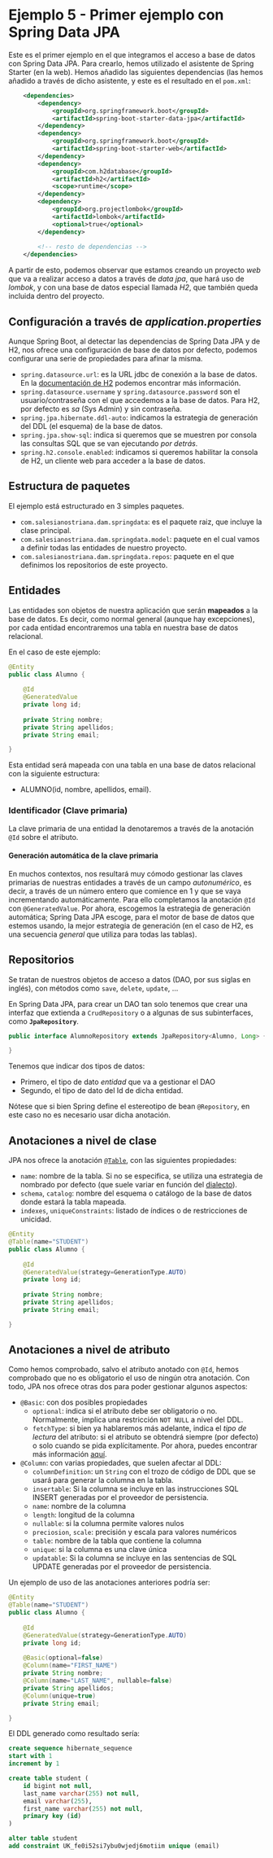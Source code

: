 
# Ejemplo 5 - Primer ejemplo con Spring Data JPA

Este es el primer ejemplo en el que integramos el acceso a base de datos con 
Spring Data JPA. Para crearlo, hemos utilizado el asistente de Spring 
Starter (en la web). Hemos añadido las siguientes dependencias (las hemos 
añadido a través de dicho asistente, y este es el resultado en el `pom.xml`:

```xml
	<dependencies>
		<dependency>
			<groupId>org.springframework.boot</groupId>
			<artifactId>spring-boot-starter-data-jpa</artifactId>
		</dependency>
		<dependency>
			<groupId>org.springframework.boot</groupId>
			<artifactId>spring-boot-starter-web</artifactId>
		</dependency>
	    <dependency>
			<groupId>com.h2database</groupId>
			<artifactId>h2</artifactId>
			<scope>runtime</scope>
		</dependency>
		<dependency>
			<groupId>org.projectlombok</groupId>
			<artifactId>lombok</artifactId>
			<optional>true</optional>
		</dependency>
    
        <!-- resto de dependencias -->
	</dependencies>
```

A partir de esto, podemos observar que estamos creando un proyecto *web* que va a realizar acceso a datos a través de *data jpa*, que hará uso de *lombok*, y con una base de datos especial llamada *H2*, que también queda incluida dentro del proyecto.

## Configuración a través de _application.properties_

Aunque Spring Boot, al detectar las dependencias de Spring Data JPA y de H2, 
nos ofrece una configuración de base de datos por defecto, podemos 
configurar una serie de propiedades para afinar la misma.

- `spring.datasource.url`: es la URL jdbc de conexión a la base de datos. En la [documentación de H2](https://www.h2database.com/html/main.html) podemos encontrar más información.
- `spring.datasource.username` y `spring.datasource.password` son el usuario/contraseña con el que accedemos a la base de datos. Para H2, por defecto es _sa_ (Sys Admin) y sin contraseña.
- `spring.jpa.hibernate.ddl-auto`: indicamos la estrategia de generación del DDL (el esquema) de la base de datos. 
- `spring.jpa.show-sql`: indica si queremos que se muestren por consola las consultas SQL que se van ejecutando _por detrás_.
- `spring.h2.console.enabled`: indicamos si queremos habilitar la consola de H2, un cliente web para acceder a la base de datos.

## Estructura de paquetes

El ejemplo está estructurado en 3 simples paquetes.

* `com.salesianostriana.dam.springdata`: es el paquete raiz, que incluye la 
  clase principal.
* `com.salesianostriana.dam.springdata.model`: paquete en el cual vamos a 
  definir 
  todas las entidades de nuestro proyecto.
* `com.salesianostriana.dam.springdata.repos`: paquete en el que 
  definimos los repositorios de este proyecto.

## Entidades

Las entidades son objetos de nuestra aplicación que serán **mapeados** a la base de datos. Es decir, como normal general (aunque hay excepciones), por cada entidad encontraremos una tabla en nuestra base de datos relacional.

En el caso de este ejemplo:

```java
@Entity
public class Alumno {
	
	@Id
	@GeneratedValue
	private long id;
	
	private String nombre;
	private String apellidos;
	private String email;

}
```

Esta entidad será mapeada con una tabla en una base de datos relacional con la siguiente estructura:

- ALUMNO(id, nombre, apellidos, email).

### Identificador (Clave primaria)

La clave primaria de una entidad la denotaremos a través de la anotación `@Id` sobre el atributo.

#### Generación automática de la clave primaria

En muchos contextos, nos resultará muy cómodo gestionar las claves primarias de nuestras entidades a través de un campo _autonumérico_, es decir, a través de un número entero que comience en 1 y que se vaya incrementando automáticamente. Para ello completamos la anotación `@Id` con `@GeneratedValue`. Por ahora, escogemos la estrategia de generación automática; Spring Data JPA escoge, para el motor de base de datos que estemos usando, la mejor estrategia de generación (en el caso de H2, es una secuencia _general_ que utiliza para todas las tablas).

## Repositorios

Se tratan de nuestros objetos de acceso a datos (DAO, por sus siglas en inglés), con métodos como `save`, `delete`, `update`, ...

En Spring Data JPA, para crear un DAO tan solo tenemos que crear una interfaz que extienda a `CrudRepository` o a algunas de sus subinterfaces, como  **`JpaRepository`**.

```java
public interface AlumnoRepository extends JpaRepository<Alumno, Long> {

}
```

Tenemos que indicar dos tipos de datos:

* Primero, el tipo de dato _entidad_ que va a gestionar el DAO
* Segundo, el tipo de dato del Id de dicha entidad.

Nótese que si bien Spring define el estereotipo de bean `@Repository`, en este caso no es necesario usar dicha anotación.

## Anotaciones a nivel de clase

JPA nos ofrece la anotación [`@Table`](https://docs.oracle.com/javaee/7/api/javax/persistence/Table.html), con las siguientes propiedades:

- `name`: nombre de la tabla. Si no se especifica, se utiliza una estrategia de nombrado por defecto (que suele variar en función del  [dialecto](http://docs.jboss.org/hibernate/stable/annotations/api/org/hibernate/dialect/package-summary.html)).
- `schema`, `catalog`: nombre del esquema o catálogo de la base de datos donde estará la tabla mapeada.
- `indexes`, `uniqueConstraints`: listado de índices o de restricciones de unicidad.


```java
@Entity
@Table(name="STUDENT")
public class Alumno {
	
	@Id
	@GeneratedValue(strategy=GenerationType.AUTO)
	private long id;
	
	private String nombre;
	private String apellidos;
	private String email;

}
```

## Anotaciones a nivel de atributo

Como hemos comprobado, salvo el atributo anotado con `@Id`, hemos comprobado que no es obligatorio el uso de ningún otra anotación. Con todo, JPA nos ofrece otras dos para poder gestionar algunos aspectos:

- `@Basic`: con dos posibles propiedades
  - `optional`: indica si el atributo debe ser obligatorio o no. Normalmente, implica una restricción `NOT NULL` a nivel del DDL.
  - `fetchType`: si bien ya hablaremos más adelante, indica el _tipo de lectura_ del atributo: si el atributo se obtendrá siempre (por defecto) o solo cuando se pida explícitamente. Por ahora, puedes encontrar más información [aquí](https://www.arquitecturajava.com/jpa-basic-optimizando-los-fechings/).
- `@Column`: con varias propiedades, que suelen afectar al DDL:
  - `columnDefinition`: un `String` con el trozo de código de DDL que se usará para generar la columna en la tabla.
  - `insertable`: Si la columna se incluye en las instrucciones SQL INSERT generadas por el proveedor de persistencia.
  - `name`: nombre de la columna
  - `length`: longitud de la columna
  - `nullable`: si la columna permite valores nulos
  - `preciosion`, `scale`: precisión y escala para valores numéricos
  - `table`: nombre de la tabla que contiene la columna
  - `unique`: si la columna es una clave única
  - `updatable`: Si la columna se incluye en las sentencias de SQL UPDATE generadas por el proveedor de persistencia.


Un ejemplo de uso de las anotaciones anteriores podría ser:

```java
@Entity
@Table(name="STUDENT")
public class Alumno {
	
	@Id
	@GeneratedValue(strategy=GenerationType.AUTO)
	private long id;
	
	@Basic(optional=false)
	@Column(name="FIRST_NAME")
	private String nombre;
	@Column(name="LAST_NAME", nullable=false)
	private String apellidos;
	@Column(unique=true)
	private String email;

}
``` 

El DDL generado como resultado sería:

```sql
create sequence hibernate_sequence
start with 1 
increment by 1

create table student (
	id bigint not null, 
	last_name varchar(255) not null, 
	email varchar(255), 
	first_name varchar(255) not null, 
	primary key (id)
)

alter table student 
add constraint UK_fe0i52si7ybu0wjedj6motiim unique (email)
```
